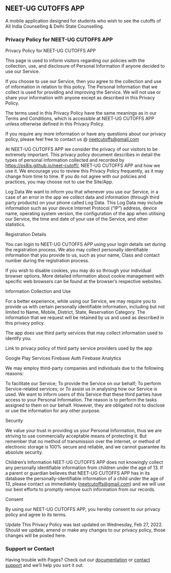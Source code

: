 ## NEET-UG CUTOFFS APP
A mobile application designed for students who wish to see the cutoffs of All India Counselling & Delhi State Counselling.
### Privacy Policy for NEET-UG CUTOFFS APP
Privacy Policy for NEET-UG CUTOFFS APP

This page is used to inform visitors regarding our policies with the collection, use, and disclosure of Personal Information if anyone decided to use our Service.

If you choose to use our Service, then you agree to the collection and use of information in relation to this policy. The Personal Information that we collect is used for providing and improving the Service. We will not use or share your information with anyone except as described in this Privacy Policy.

The terms used in this Privacy Policy have the same meanings as in our Terms and Conditions, which is accessible at NEET-UG CUTOFFS APP unless otherwise defined in this Privacy Policy.

If you require any more information or have any questions about our privacy policy, please feel free to contact us @ neetcutoffs@gmail.com

At NEET-UG CUTOFFS APP we consider the privacy of our visitors to be extremely important. This privacy policy document describes in detail the types of personal information collected and recorded by https://ps8is.github.io/neet-cutoff/, NEET-UG CUTOFFS APP and how we use it. We encourage you to review this Privacy Policy frequently, as it may change from time to time. If you do not agree with our policies and practices, you may choose not to use the Site/App.

Log Data
We want to inform you that whenever you use our Service, in a case of an error in the app we collect data and information (through third party products) on your phone called Log Data. This Log Data may include information such as your device Internet Protocol (“IP”) address, device name, operating system version, the configuration of the app when utilising our Service, the time and date of your use of the Service, and other statistics.

Registration Details

You can login to NEET-UG CUTOFFS APP using your login details set during the registration process. We also may collect personally identifiable information that you provide to us, such as your name, Class and contact number during the registration process.

If you wish to disable cookies, you may do so through your individual browser options. More detailed information about cookie management with specific web browsers can be found at the browser’s respective websites.

Information Collection and Use

For a better experience, while using our Service, we may require you to provide us with certain personally identifiable information, including but not limited to Name, Mobile, District, State, Reservation Category. The information that we request will be retained by us and used as described in this privacy policy.

The app does use third party services that may collect information used to identify you.

Link to privacy policy of third party service providers used by the app

Google Play Services
Firebase Auth
Firebase Analytics

We may employ third-party companies and individuals due to the following reasons:

To facilitate our Service;
To provide the Service on our behalf;
To perform Service-related services; or
To assist us in analysing how our Service is used.
We want to inform users of this Service that these third parties have access to your Personal Information. The reason is to perform the tasks assigned to them on our behalf. However, they are obligated not to disclose or use the information for any other purpose.

Security

We value your trust in providing us your Personal Information, thus we are striving to use commercially acceptable means of protecting it. But remember that no method of transmission over the internet, or method of electronic storage is 100% secure and reliable, and we cannot guarantee its absolute security.

Children’s Information
NEET-UG CUTOFFS APP does not knowingly collect any personally identifiable information from children under the age of 13. If a parent or guardian believes that NEET-UG CUTOFFS APP has in its database the personally-identifiable information of a child under the age of 13, please contact us immediately (neetcutoffs@gmail.com) and we will use our best efforts to promptly remove such information from our records.

Consent

By using our NEET-UG CUTOFFS APP, you hereby consent to our privacy policy and agree to its terms.

Update
This Privacy Policy was last updated on Wednesday, Feb 27, 2022.
Should we update, amend or make any changes to our privacy policy, those changes will be posted here.
### Support or Contact

Having trouble with Pages? Check out our [documentation](https://docs.github.com/categories/github-pages-basics/) or [contact support](https://support.github.com/contact) and we’ll help you sort it out.
